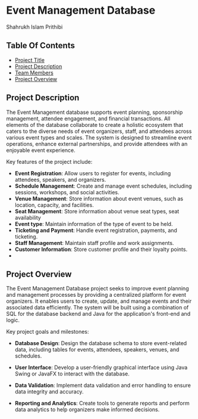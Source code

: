 # Event Management Database
Shahrukh Islam Prithibi

## Table Of Contents  
- [Project Title](#event-management-database)
- [Project Description](#project-description)
- [Team Members](#team-members)
- [Project Overview](#project-overview)

## Project Description
The Event Management database supports event planning, sponsorship management, attendee engagement, and financial transactions. All elements of the database collaborate to create a holistic ecosystem that caters to the diverse needs of event organizers, staff, and attendees across various event types and scales. The system is designed to streamline event operations, enhance external partnerships, and provide attendees with an enjoyable event experience.  

Key features of the project include: 
- **Event Registration**: Allow users to register for events, including attendees, speakers, and organizers.  
- **Schedule Management**: Create and manage event schedules, including sessions, workshops, and social activities.
- **Venue Management**: Store information about event venues, such as location, capacity, and facilities.
- **Seat Management**: Store information about venue seat types, seat availability 
- **Event type**: Maintain information of the type of event to be held.
- **Ticketing and Payment**: Handle event registration, payments, and ticketing.
- **Staff Management**: Maintain staff profile and work assignments.
- **Customer Information**: Store customer profile and their loyalty points.
- 
## Project Overview
The Event Management Database project seeks to improve event planning and management processes by providing a centralized platform for event organizers. It enables users to create, update, and manage events and their associated data efficiently. The system will be built using a combination of SQL for the database backend and Java for the application's front-end and logic.

Key project goals and milestones:

- **Database Design**: Design the database schema to store event-related data, including tables for events, attendees, speakers, venues, and schedules.

- **User Interface**: Develop a user-friendly graphical interface using Java Swing or JavaFX to interact with the database.

- **Data Validation**: Implement data validation and error handling to ensure data integrity and accuracy.

- **Reporting and Analytics**: Create tools to generate reports and perform data analytics to help organizers make informed decisions.
